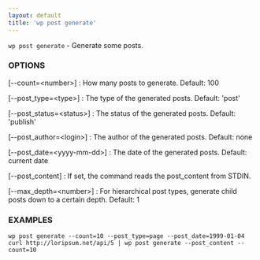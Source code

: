```yaml
---
layout: default
title: 'wp post generate'
---
```


`wp post generate` - Generate some posts.

### OPTIONS

[\--count=&lt;number&gt;]
: How many posts to generate. Default: 100

[\--post_type=&lt;type&gt;]
: The type of the generated posts. Default: 'post'

[\--post_status=&lt;status&gt;]
: The status of the generated posts. Default: 'publish'

[\--post_author=&lt;login&gt;]
: The author of the generated posts. Default: none

[\--post_date=&lt;yyyy-mm-dd&gt;]
: The date of the generated posts. Default: current date

[\--post_content]
: If set, the command reads the post_content from STDIN.

[\--max_depth=&lt;number&gt;]
: For hierarchical post types, generate child posts down to a certain depth. Default: 1

### EXAMPLES

    wp post generate --count=10 --post_type=page --post_date=1999-01-04
    curl http://loripsum.net/api/5 | wp post generate --post_content --count=10

